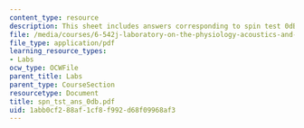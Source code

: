 ```yaml
---
content_type: resource
description: This sheet includes answers corresponding to spin test 0dB test.
file: /media/courses/6-542j-laboratory-on-the-physiology-acoustics-and-perception-of-speech-fall-2005/1abb0cf288af1cf8f992d68f09968af3_spn_tst_ans_0db.pdf
file_type: application/pdf
learning_resource_types:
- Labs
ocw_type: OCWFile
parent_title: Labs
parent_type: CourseSection
resourcetype: Document
title: spn_tst_ans_0db.pdf
uid: 1abb0cf2-88af-1cf8-f992-d68f09968af3
---
```

